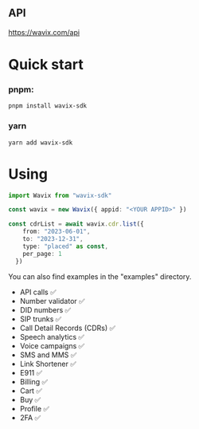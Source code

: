 ## API

https://wavix.com/api

# Quick start

### pnpm:
```
pnpm install wavix-sdk
```

### yarn 
```
yarn add wavix-sdk
```

# Using
```typescript
import Wavix from "wavix-sdk"

const wavix = new Wavix({ appid: "<YOUR APPID>" }) 

const cdrList = await wavix.cdr.list({
    from: "2023-06-01",
    to: "2023-12-31",
    type: "placed" as const,
    per_page: 1
  })
```

You can also find examples in the "examples" directory.

- API calls ✅
- Number validator ✅
- DID numbers ✅
- SIP trunks ✅
- Call Detail Records (CDRs) ✅
- Speech analytics ✅
- Voice campaigns ✅
- SMS and MMS ✅
- Link Shortener ✅
- E911 ✅
- Billing ✅
- Cart ✅
- Buy ✅
- Profile ✅
- 2FA ✅
